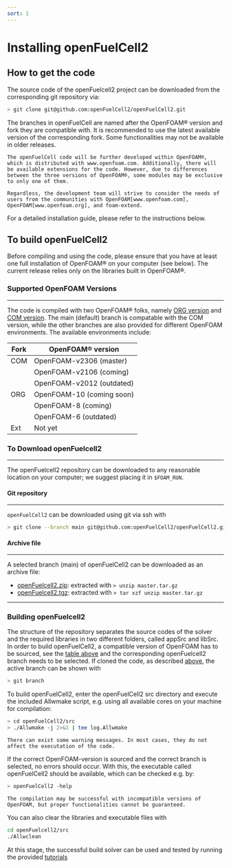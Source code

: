 ```yaml
---
sort: 1
---
```


# Installing openFuelCell2

## How to get the code

The source code of the openFuelcell2 project can be downloaded from the corresponding git repository via:

```bash
> git clone git@github.com:openFuelCell2/openFuelCell2.git
```

The branches in openFuelCell are named after the OpenFOAM® version and fork they are compatible with. It is recommended to use the latest available version of the corresponding fork. Some functionalities may not be available in older releases.

```note
The openFuelCell code will be further developed within OpenFOAM®, which is distributed with www.openfoam.com. Additionally, there will be available extensions for the code. However, due to differences between the three versions of OpenFOAM®, some modules may be exclusive to only one of them.

Regardless, the development team will strive to consider the needs of users from the communities with OpenFOAM[www.openfoam.com], OpenFOAM[www.openfoam.org], and foam-extend.
```

For a detailed installation guide, please refer to the instructions below.

## To build openFuelCell2

Before compiling and using the code, please ensure that you have at least one full installation of OpenFOAM® on your computer (see below). The current release relies only on the libraries built in OpenFOAM®.

### Supported OpenFOAM Versions

---
 
The code is compiled with two OpenFOAM® folks, namely [ORG version](https://openfoam.org/) and [COM version](https://www.openfoam.com/). The main (default) branch is compatable with the COM version, while the other branches are also provided for different OpenFOAM environments. The available environments include:

| Fork    | OpenFOAM® version |
| ------- | -------- |
| COM     | OpenFOAM-v2306 (master) |
|         | OpenFOAM-v2106 (coming) |
|         | OpenFOAM-v2012 (outdated)|
| ORG     | OpenFOAM-10 (coming soon) |
|         | OpenFOAM-8 (coming) |
|         | OpenFOAM-6 (outdated)|
| Ext     | Not yet |

### To Download openFuelcell2

---

The openFuelcell2 repository can be downloaded to any reasonable location on your computer; we suggest placing it in `$FOAM_RUN`.

#### Git repository
---
`openFuelCell2` can be downloaded using git via ssh with

```bash
> git clone --branch main git@github.com:openFuelCell2/openFuelCell2.git
```

#### Archive file
---
A selected branch (main) of openFuelCell2 can be downloaded as an archive file:
- [openFuelcell2.zip](https://github.com/openFuelCell2/openFuelCell2/archive/refs/tags/v2.0.0.zip): extracted with `> unzip master.tar.gz`
- [openFuelcell2.tgz](https://github.com/openFuelCell2/openFuelCell2/archive/refs/tags/v2.0.0.tar.gz): extracted with `> tar xzf unzip master.tar.gz`

---

### Building openFuelcell2

The structure of the repository separates the source codes of the solver and the required libraries in two different folders, called appSrc and libSrc.
In order to build openFuelCell2, a compatible version of OpenFOAM has to be sourced, see the [table above](#supported-openfoam-versions) and the corresponding openFuelcell2 branch needs to be selected. If cloned the code, as described [above](#git-repository), the active branch can be shown with 

```bash
> git branch
```

To build openFuelCell2, enter the openFuelCell2 src directory and execute the included Allwmake script, e.g. using all available cores on your machine for compilation:

```bash
> cd openFuelCell2/src
> ./Allwmake -j 2>&1 | tee log.Allwmake
```

```note
There can exist some warning messages. In most cases, they do not affect the executation of the code.
```

If the correct OpenFOAM-version is sourced and the correct branch is selected, no errors should occur. With this, the executable called openFuelCell2 should be available, which can be checked e.g. by:

```bash
> openFuelCell2 -help
```

```warning
The compilation may be successful with incompatible versions of OpenFOAM, but proper functionalities cannot be guaranteed.
```

You can also clear the libraries and executable files with

```bash
cd openFuelcell2/src
./Allwclean
```

At this stage, the successful build solver can be used and tested by running the provided [tutorials](../tutorials/README.md)